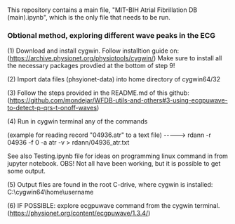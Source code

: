 #
This repository contains a main file, "MIT-BIH Atrial Fibrillation DB (main).ipynb", which is the only file that needs to be run.


### Obtional method, exploring different wave peaks in the ECG

(1) Download and install cygwin. Follow installtion guide on:
(https://archive.physionet.org/physiotools/cygwin/)
Make sure to install all the necessary packages provdied at the bottom of step 9!

(2) Import data files (phsyionet-data) into home directory of cygwin64/32

(3) Follow the steps provided in the README.md of this github: 
(https://github.com/mondejar/WFDB-utils-and-others#3-using-ecgpuwave-to-detect-p-qrs-t-onoff-waves)

(4) Run in cygwin terminal any of the commands 

(example for reading record "04936.atr" to a text file)	----->	 rdann -r 04936 -f 0 -a atr -v > rdann/04936_atr.txt

See also Testing.ipynb file for ideas on programming linux command in from jupyter notebook.
OBS! Not all have been working, but it is possible to get some output. 

(5) Output files are found in the root C-drive, where cygwin is installed: C:\cygwin64\home\username

(6) IF POSSIBLE: explore ecgpuwave command from the cygwin terminal.
(https://physionet.org/content/ecgpuwave/1.3.4/)
